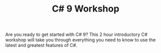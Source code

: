 ﻿---
type: workshop
id: csharp-workshop
title: C# 9 Workshop
repo: dotnet-presentations/csharp-workshop
link: https://github.com/dotnet-presentations/csharp-workshop
---

Are you ready to get started with C# 9? This 2 hour introductory C# workshop will take you through everything you need to know to use the latest and greatest features of C#.

